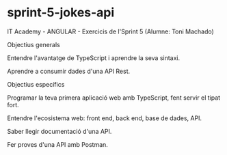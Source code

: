 # sprint-5-jokes-api
IT Academy - ANGULAR - Exercicis de l'Sprint 5 (Alumne: Toni Machado)

Objectius generals

Entendre l'avantatge de TypeScript i aprendre la seva sintaxi.

Aprendre a consumir dades d'una API Rest.

Objectius específics

Programar la teva primera aplicació web amb TypeScript, fent servir el tipat fort.

Entendre l'ecosistema web: front end, back end, base de dades, API.

Saber llegir documentació d'una API.

Fer proves d'una API amb Postman.